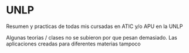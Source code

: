 # UNLP
Resumen y practicas de todas mis cursadas en ATIC y/o APU en la UNLP

Algunas teorias / clases no se subieron por que pesan demasiado.
Las aplicaciones creadas para diferentes materias tampoco

